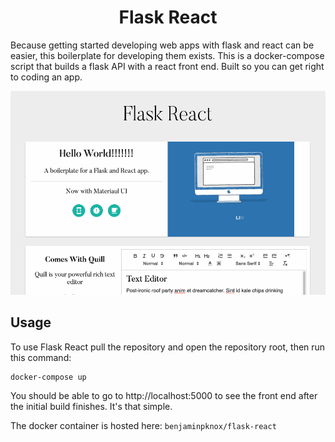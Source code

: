 <h1 align="center" style="font-weight: ligher;">
  Flask React
</h1>

Because getting started developing web apps with flask and react can be easier, this boilerplate for developing them exists. This is a docker-compose script that builds a flask API with a react front end. Built so you can get right to coding an app.

![Flask React](./readme-files/flask-react.gif)

## Usage

To use Flask React pull the repository and open the repository root, then run this command: 
```shell
docker-compose up
```

You should be able to go to http://localhost:5000 to see the front end after the initial build finishes. It's that simple.


The docker container is hosted here: `benjaminpknox/flask-react`